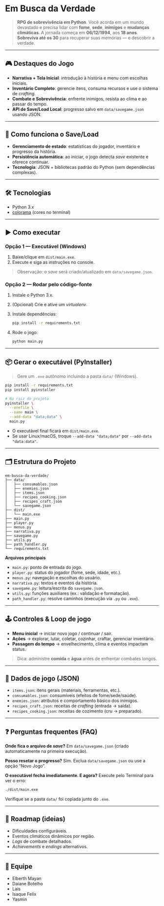 # Em Busca da Verdade

> **RPG de sobrevivência em Python**. Você acorda em um mundo devastado e precisa lidar com **fome**, **sede**, **inimigos** e **mudanças climáticas**. A jornada começa em **06/12/1994**, aos **18 anos**. **Sobreviva até os 30** para recuperar suas memórias — e descobrir a verdade.

---

## 🎮 Destaques do Jogo

* **Narrativa + Tela Inicial**: introdução à história e menu com escolhas iniciais.
* **Inventário Completo**: gerencie itens, consuma recursos e use o sistema de *crafting*.
* **Combate e Sobrevivência**: enfrente inimigos, resista ao clima e ao passar do tempo.
* **API de Save/Load Local**: progresso salvo em `data/savegame.json` usando JSON.

---

## 🧠 Como funciona o Save/Load

* **Gerenciamento de estado**: estatísticas do jogador, inventário e progresso da história.
* **Persistência automática**: ao iniciar, o jogo detecta *save* existente e oferece continuar.
* **Tecnologia**: JSON + bibliotecas padrão do Python (sem dependências complexas).

---

## 🛠️ Tecnologias

* Python 3.x
* [colorama](https://pypi.org/project/colorama/) (cores no terminal)

---

## ▶️ Como executar

### Opção 1 — Executável (Windows)

1. Baixe/clique em `dist/main.exe`.
2. Execute e siga as instruções no console.

> Observação: o *save* será criado/atualizado em `data/savegame.json`.

### Opção 2 — Rodar pelo código-fonte

1. Instale o Python 3.x.
2. (Opcional) Crie e ative um *virtualenv*.
3. Instale dependências:

   ```bash
   pip install -r requirements.txt
   ```
4. Rode o jogo:

   ```bash
   python main.py
   ```

---

## 📦 Gerar o executável (PyInstaller)

> Gere um `.exe` autônomo incluindo a pasta `data/` (Windows).

```bash
pip install -r requirements.txt
pip install pyinstaller

# Na raiz do projeto
pyinstaller \
  --onefile \
  --name main \
  --add-data "data;data" \
  main.py
```

* O executável final ficará em `dist/main.exe`.
* Se usar Linux/macOS, troque `--add-data "data;data"` por `--add-data "data:data"`.

---

## 🗂️ Estrutura do Projeto

```
em-busca-da-verdade/
├── data/
│   ├── consumables.json
│   ├── enemies.json
│   ├── items.json
│   ├── recipes_cooking.json
│   ├── recipes_craft.json
│   └── savegame.json
├── dist/
│   └── main.exe
├── main.py
├── player.py
├── menus.py
├── narrativa.py
├── savegame.py
├── utils.py
├── path_handler.py
└── requirements.txt
```

**Arquivos principais**

* `main.py`: ponto de entrada do jogo.
* `player.py`: status do jogador (fome, sede, idade, etc.).
* `menus.py`: navegação e escolhas do usuário.
* `narrativa.py`: textos e eventos da história.
* `savegame.py`: leitura/escrita do `savegame.json`.
* `utils.py`: funções auxiliares (ex.: validação e formatação).
* `path_handler.py`: resolve caminhos (execução via `.py` ou `.exe`).

---

## 🕹️ Controles & Loop de jogo

* **Menu inicial** → iniciar novo jogo / continuar / sair.
* **Ações** → explorar, lutar, coletar, cozinhar, craftar, gerenciar inventário.
* **Passagem do tempo** → envelhecimento, clima e eventos impactam status.

> Dica: administre **comida** e **água** antes de enfrentar combates longos.

---

## 🧪 Dados de jogo (JSON)

* `items.json`: itens gerais (materiais, ferramentas, etc.).
* `consumables.json`: consumíveis (efeitos de fome/sede/saúde).
* `enemies.json`: atributos e comportamento básico dos inimigos.
* `recipes_craft.json`: receitas de *crafting* (entrada → saída).
* `recipes_cooking.json`: receitas de cozimento (cru → preparado).

---

## ❓ Perguntas frequentes (FAQ)

**Onde fica o arquivo de *save*?**
Em `data/savegame.json` (criado automaticamente na primeira execução).

**Posso resetar o progresso?**
Sim. Exclua `data/savegame.json` ou use a opção “Novo Jogo”.

**O executável fecha imediatamente. E agora?**
Execute pelo Terminal para ver o erro:

```bash
./dist/main.exe
```

Verifique se a pasta `data/` foi copiada junto do `.exe`.

---

## 📌 Roadmap (ideias)

* Dificuldades configuráveis.
* Eventos climáticos dinâmicos por região.
* *Logs* de combate detalhados.
* *Achievements* e *endings* alternativos.

---

## 👥 Equipe

* Elberth Mayan
* Daiane Botelho
* Lais
* Isaque Felix
* Yasmin


